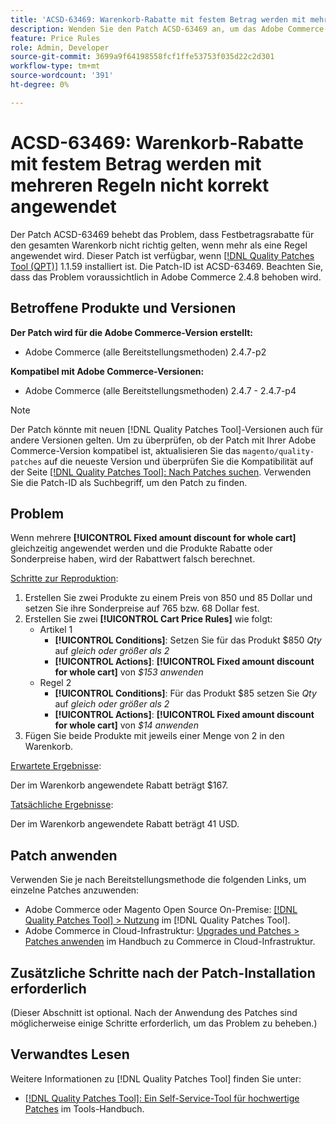 ```yaml
---
title: 'ACSD-63469: Warenkorb-Rabatte mit festem Betrag werden mit mehreren Regeln nicht korrekt angewendet'
description: Wenden Sie den Patch ACSD-63469 an, um das Adobe Commerce-Problem zu beheben, bei dem Pauschalrabatte für den gesamten Warenkorb nicht richtig angewendet werden, wenn mehr als eine Regel angewendet wird.
feature: Price Rules
role: Admin, Developer
source-git-commit: 3699a9f64198558fcf1ffe53753f035d22c2d301
workflow-type: tm+mt
source-wordcount: '391'
ht-degree: 0%

---
```



# ACSD-63469: Warenkorb-Rabatte mit festem Betrag werden mit mehreren Regeln nicht korrekt angewendet

Der Patch ACSD-63469 behebt das Problem, dass Festbetragsrabatte für den gesamten Warenkorb nicht richtig gelten, wenn mehr als eine Regel angewendet wird. Dieser Patch ist verfügbar, wenn [[!DNL Quality Patches Tool (QPT)]](/help/tools/quality-patches-tool/quality-patches-tool-to-self-serve-quality-patches.md) 1.1.59 installiert ist. Die Patch-ID ist ACSD-63469. Beachten Sie, dass das Problem voraussichtlich in Adobe Commerce 2.4.8 behoben wird.

## Betroffene Produkte und Versionen

**Der Patch wird für die Adobe Commerce-Version erstellt:**

* Adobe Commerce (alle Bereitstellungsmethoden) 2.4.7-p2

**Kompatibel mit Adobe Commerce-Versionen:**

* Adobe Commerce (alle Bereitstellungsmethoden) 2.4.7 - 2.4.7-p4

>[!NOTE]
>
>Der Patch könnte mit neuen [!DNL Quality Patches Tool]-Versionen auch für andere Versionen gelten. Um zu überprüfen, ob der Patch mit Ihrer Adobe Commerce-Version kompatibel ist, aktualisieren Sie das `magento/quality-patches` auf die neueste Version und überprüfen Sie die Kompatibilität auf der Seite [[!DNL Quality Patches Tool]: Nach Patches suchen](https://experienceleague.adobe.com/tools/commerce-quality-patches/index.html). Verwenden Sie die Patch-ID als Suchbegriff, um den Patch zu finden.

## Problem

Wenn mehrere **[!UICONTROL Fixed amount discount for whole cart]** gleichzeitig angewendet werden und die Produkte Rabatte oder Sonderpreise haben, wird der Rabattwert falsch berechnet.

<u>Schritte zur Reproduktion</u>:

1. Erstellen Sie zwei Produkte zu einem Preis von 850 und 85 Dollar und setzen Sie ihre Sonderpreise auf 765 bzw. 68 Dollar fest.
1. Erstellen Sie zwei **[!UICONTROL Cart Price Rules]** wie folgt:
   * Artikel 1
      * **[!UICONTROL Conditions]**: Setzen Sie für das Produkt $850 *Qty* auf *gleich oder größer als 2*
      * **[!UICONTROL Actions]**: **[!UICONTROL Fixed amount discount for whole cart]** von *$153 anwenden*
   * Regel 2
      * **[!UICONTROL Conditions]**: Für das Produkt $85 setzen Sie *Qty* auf *gleich oder größer als 2*
      * **[!UICONTROL Actions]**: **[!UICONTROL Fixed amount discount for whole cart]** von *$14 anwenden*
1. Fügen Sie beide Produkte mit jeweils einer Menge von 2 in den Warenkorb.

<u>Erwartete Ergebnisse</u>:

Der im Warenkorb angewendete Rabatt beträgt $167.

<u>Tatsächliche Ergebnisse</u>:

Der im Warenkorb angewendete Rabatt beträgt 41 USD.

## Patch anwenden

Verwenden Sie je nach Bereitstellungsmethode die folgenden Links, um einzelne Patches anzuwenden:

* Adobe Commerce oder Magento Open Source On-Premise: [[!DNL Quality Patches Tool] > Nutzung](/help/tools/quality-patches-tool/usage.md) im [!DNL Quality Patches Tool].
* Adobe Commerce in Cloud-Infrastruktur: [Upgrades und Patches > Patches anwenden](https://experienceleague.adobe.com/docs/commerce-cloud-service/user-guide/develop/upgrade/apply-patches.html) im Handbuch zu Commerce in Cloud-Infrastruktur.

## Zusätzliche Schritte nach der Patch-Installation erforderlich

(Dieser Abschnitt ist optional. Nach der Anwendung des Patches sind möglicherweise einige Schritte erforderlich, um das Problem zu beheben.) 

## Verwandtes Lesen

Weitere Informationen zu [!DNL Quality Patches Tool] finden Sie unter:

* [[!DNL Quality Patches Tool]: Ein Self-Service-Tool für hochwertige Patches](/help/tools/quality-patches-tool/quality-patches-tool-to-self-serve-quality-patches.md) im Tools-Handbuch.

